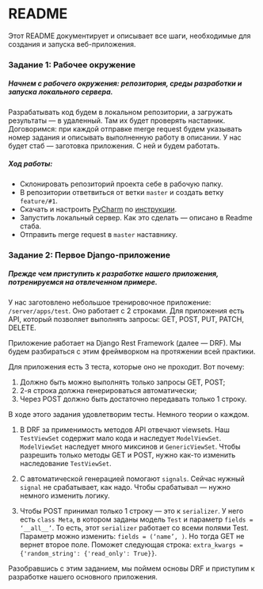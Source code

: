 README
=====================

Этот README документирует и описывает все шаги, необходимые для создания и запуска веб-приложения.


### Задание 1: Рабочее окружение

##### Начнем с рабочего окружения: репозитория, среды разработки и запуска локального сервера. 

Разрабатывать код будем в локальном репозитории, а загружать результаты — в удаленный. Там их будет проверять наставник. Договоримся: при каждой отправке merge request будем указывать номер задания и описывать выполненную работу в описании.
У нас будет стаб — заготовка приложения. С ней и будем работать.

##### Ход работы:

* Склонировать репозиторий проекта себе в рабочую папку.
* В репозитории ответвиться от ветки `master` и создать ветку `feature/#1`.
* Скачать и настроить [PyCharm](https://www.jetbrains.com/pycharm/) по [инструкции](https://docs.google.com/document/d/13G_jjdX4nLDUtsrl7vB2l6YQUNFWFhW0Oi_2yanylXY/).
* Запустить локальный сервер. Как это сделать — описано в Readme стаба.
* Отправить merge request в `master` наставнику.

### Задание 2: Первое Django-приложение

##### Прежде чем приступить к разработке нашего приложения, потренируемся на отвлеченном примере.

У нас заготовлено небольшое тренировочное приложение: `/server/apps/test`.
Оно работает с 2 строками. Для приложения есть API, который позволяет выполнять запросы: GET, POST, PUT, PATCH, DELETE.

Приложение работает на Django Rest Framework (далее — DRF). Мы будем разбираться с этим фреймворком на протяжении всей практики.

Для приложения есть 3 теста, которые оно не проходит. Вот почему:
1) Должно быть можно выполнять только запросы GET, POST;
2) 2-я строка должна генерироваться автоматически;
3) Через POST должно быть достаточно передавать только 1 строку.

В ходе этого задания удовлетворим тесты. Немного теории о каждом.

1) В DRF за применимость методов API отвечают viewsets. Наш `TestViewSet` содержит мало кода и наследует `ModelViewSet`. `ModelViewSet` наследует много миксинов и `GenericViewSet`. Чтобы разрешить только методы GET и POST, нужно как-то изменить наследование `TestViewSet`.

2) С автоматической генерацией помогают `signals`. Сейчас нужный `signal` не срабатывает, как надо. Чтобы срабатывал — нужно немного изменить логику.

3) Чтобы POST принимал только 1 строку — это к `serializer`. У него есть `class Meta`, в котором заданы модель `Test` и параметр `fields = ‘__all__’`. То есть, этот `serializer` работает со всеми полями Test. Параметр можно изменить: `fields = (‘name’, )`. Но тогда GET не вернет второе поле. Поможет следующая строка: `extra_kwargs = {'random_string': {'read_only': True}}`. 

Разобравшись с этим заданием, мы поймем основы DRF и приступим к разработке нашего основного приложения.
